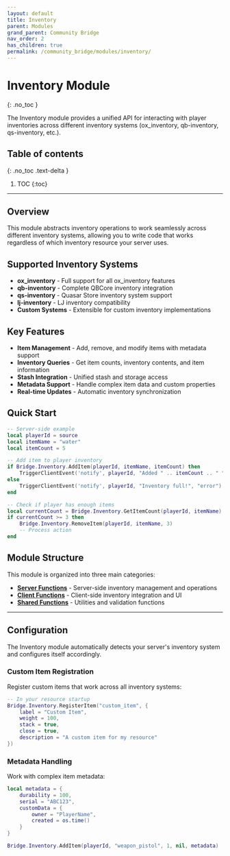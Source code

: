 ```yaml
---
layout: default
title: Inventory
parent: Modules
grand_parent: Community Bridge
nav_order: 2
has_children: true
permalink: /community_bridge/modules/inventory/
---
```


# Inventory Module
{: .no_toc }

The Inventory module provides a unified API for interacting with player inventories across different inventory systems (ox_inventory, qb-inventory, qs-inventory, etc.).

## Table of contents
{: .no_toc .text-delta }

1. TOC
{:toc}

---

## Overview

This module abstracts inventory operations to work seamlessly across different inventory systems, allowing you to write code that works regardless of which inventory resource your server uses.

## Supported Inventory Systems

- **ox_inventory** - Full support for all ox_inventory features
- **qb-inventory** - Complete QBCore inventory integration
- **qs-inventory** - Quasar Store inventory system support
- **lj-inventory** - LJ inventory compatibility
- **Custom Systems** - Extensible for custom inventory implementations

## Key Features

- **Item Management** - Add, remove, and modify items with metadata support
- **Inventory Queries** - Get item counts, inventory contents, and item information
- **Stash Integration** - Unified stash and storage access
- **Metadata Support** - Handle complex item data and custom properties
- **Real-time Updates** - Automatic inventory synchronization

## Quick Start

```lua
-- Server-side example
local playerId = source
local itemName = "water"
local itemCount = 5

-- Add item to player inventory
if Bridge.Inventory.AddItem(playerId, itemName, itemCount) then
    TriggerClientEvent('notify', playerId, "Added " .. itemCount .. " " .. itemName)
else
    TriggerClientEvent('notify', playerId, "Inventory full!", "error")
end

-- Check if player has enough items
local currentCount = Bridge.Inventory.GetItemCount(playerId, itemName)
if currentCount >= 3 then
    Bridge.Inventory.RemoveItem(playerId, itemName, 3)
    -- Process action
end
```

## Module Structure

This module is organized into three main categories:

- **[Server Functions](server/)** - Server-side inventory management and operations
- **[Client Functions](client/)** - Client-side inventory integration and UI
- **[Shared Functions](shared/)** - Utilities and validation functions

---

## Configuration

The Inventory module automatically detects your server's inventory system and configures itself accordingly. 

### Custom Item Registration

Register custom items that work across all inventory systems:

```lua
-- In your resource startup
Bridge.Inventory.RegisterItem("custom_item", {
    label = "Custom Item",
    weight = 100,
    stack = true,
    close = true,
    description = "A custom item for my resource"
})
```

### Metadata Handling

Work with complex item metadata:

```lua
local metadata = {
    durability = 100,
    serial = "ABC123",
    customData = {
        owner = "PlayerName",
        created = os.time()
    }
}

Bridge.Inventory.AddItem(playerId, "weapon_pistol", 1, nil, metadata)
```
